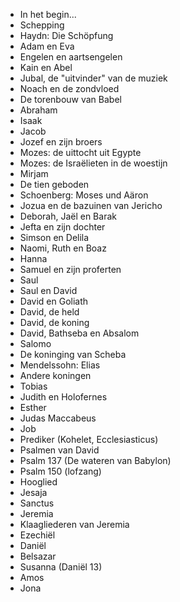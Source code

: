 - In het begin...
- Schepping
- Haydn: Die Schöpfung
- Adam en Eva
- Engelen en aartsengelen
- Kain en Abel
- Jubal, de "uitvinder" van de muziek
- Noach en de zondvloed
- De torenbouw van Babel
- Abraham
- Isaak
- Jacob
- Jozef en zijn broers
- Mozes: de uittocht uit Egypte
- Mozes: de Israëlieten in de woestijn
- Mirjam
- De tien geboden
- Schoenberg: Moses und Aäron
- Jozua en de bazuinen van Jericho
- Deborah, Jaël en Barak
- Jefta en zijn dochter
- Simson en Delila
- Naomi, Ruth en Boaz
- Hanna
- Samuel en zijn proferten
- Saul
- Saul en David
- David en Goliath
- David, de held
- David, de koning
- David, Bathseba en Absalom
- Salomo
- De koninging van Scheba
- Mendelssohn: Elias
- Andere koningen
- Tobias
- Judith en Holofernes
- Esther
- Judas Maccabeus
- Job
- Prediker (Kohelet, Ecclesiasticus)
- Psalmen van David
- Psalm 137 (De wateren van Babylon)
- Psalm 150 (lofzang)
- Hooglied
- Jesaja
- Sanctus
- Jeremia
- Klaagliederen van Jeremia
- Ezechiël
- Daniël
- Belsazar
- Susanna (Daniël 13)
- Amos
- Jona







